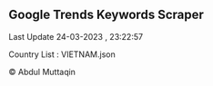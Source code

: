 

## Google Trends Keywords Scraper 
 
Last Update 24-03-2023 , 23:22:57

Country List :
VIETNAM.json



© Abdul Muttaqin 
